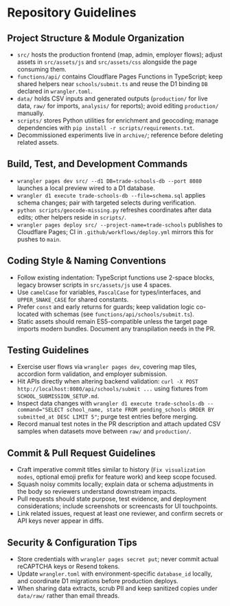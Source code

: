 # Repository Guidelines

## Project Structure & Module Organization
- `src/` hosts the production frontend (map, admin, employer flows); adjust assets in `src/assets/js` and `src/assets/css` alongside the page consuming them.
- `functions/api/` contains Cloudflare Pages Functions in TypeScript; keep shared helpers near `schools/submit.ts` and reuse the D1 binding `DB` declared in `wrangler.toml`.
- `data/` holds CSV inputs and generated outputs (`production/` for live data, `raw/` for imports, `analysis/` for reports); avoid editing `production/` manually.
- `scripts/` stores Python utilities for enrichment and geocoding; manage dependencies with `pip install -r scripts/requirements.txt`.
- Decommissioned experiments live in `archive/`; reference before deleting related assets.

## Build, Test, and Development Commands
- `wrangler pages dev src/ --d1 DB=trade-schools-db --port 8080` launches a local preview wired to a D1 database.
- `wrangler d1 execute trade-schools-db --file=schema.sql` applies schema changes; pair with targeted selects during verification.
- `python scripts/geocode-missing.py` refreshes coordinates after data edits; other helpers reside in `scripts/`.
- `wrangler pages deploy src/ --project-name=trade-schools` publishes to Cloudflare Pages; CI in `.github/workflows/deploy.yml` mirrors this for pushes to `main`.

## Coding Style & Naming Conventions
- Follow existing indentation: TypeScript functions use 2-space blocks, legacy browser scripts in `src/assets/js` use 4 spaces.
- Use `camelCase` for variables, `PascalCase` for types/interfaces, and `UPPER_SNAKE_CASE` for shared constants.
- Prefer `const` and early returns for guards; keep validation logic co-located with schemas (see `functions/api/schools/submit.ts`).
- Static assets should remain ES5-compatible unless the target page imports modern bundles. Document any transpilation needs in the PR.

## Testing Guidelines
- Exercise user flows via `wrangler pages dev`, covering map tiles, accordion form validation, and employer submission.
- Hit APIs directly when altering backend validation: `curl -X POST http://localhost:8080/api/schools/submit ...` using fixtures from `SCHOOL_SUBMISSION_SETUP.md`.
- Inspect data changes with `wrangler d1 execute trade-schools-db --command="SELECT school_name, state FROM pending_schools ORDER BY submitted_at DESC LIMIT 5"`; purge test entries before merging.
- Record manual test notes in the PR description and attach updated CSV samples when datasets move between `raw/` and `production/`.

## Commit & Pull Request Guidelines
- Craft imperative commit titles similar to history (`Fix visualization modes`, optional emoji prefix for feature work) and keep scope focused.
- Squash noisy commits locally; explain data or schema adjustments in the body so reviewers understand downstream impacts.
- Pull requests should state purpose, test evidence, and deployment considerations; include screenshots or screencasts for UI touchpoints.
- Link related issues, request at least one reviewer, and confirm secrets or API keys never appear in diffs.

## Security & Configuration Tips
- Store credentials with `wrangler pages secret put`; never commit actual reCAPTCHA keys or Resend tokens.
- Update `wrangler.toml` with environment-specific `database_id` locally, and coordinate D1 migrations before production deploys.
- When sharing data extracts, scrub PII and keep sanitized copies under `data/raw/` rather than email threads.
